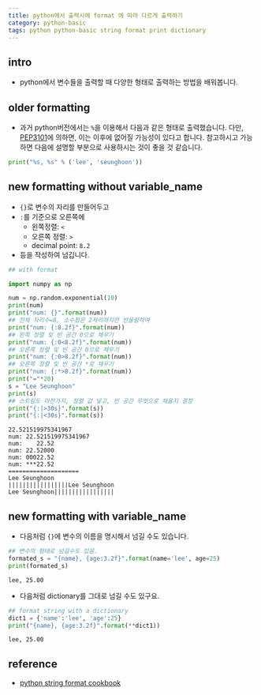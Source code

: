 ```yaml
---
title: python에서 출력시에 format 에 따라 다르게 출력하기 
category: python-basic
tags: python python-basic string format print dictionary 
---
```


## intro 

- python에서 변수들을 출력할 때 다양한 형태로 출력하는 방법을 배워봅니다. 

## older formatting

- 과거 python버전에서는 `%`을 이용해서 다음과 같은 형태로 출력했습니다. 다만, [PEP3101](https://www.python.org/dev/peps/pep-3101/#id7)에 의하면, 이는 이후에 없어질 가능성이 있다고 합니다. 참고하시고 가능하면 
다음에 설명할 부분으로 사용하시는 것이 좋을 것 같습니다. 

```python
print("%s, %s" % ('lee', 'seunghoon'))
```

## new formatting without variable_name

- `{}`로 변수의 자리를 만들어두고 
- `:`를 기준으로 오른쪽에 
  - 왼쪽정렬: `<`
  - 오른쪽 정렬: `>`
  - decimal point: `8.2`
- 등을 작성하여 넘깁니다. 

```python
## with format 

import numpy as np 

num = np.random.exponential(10)
print(num)
print("num: {}".format(num))
## 전체 자리수=8, 소수점은 2자리까지만 반올림하여 
print("num: {:8.2f}".format(num))
## 왼쪽 정렬 및 빈 공간 0으로 채우기 
print("num: {:0<8.2f}".format(num))
## 오른쪽 정렬 및 빈 공간 0으로 채우기 
print("num: {:0>8.2f}".format(num))
## 오른쪽 정렬 및 빈 공간 *로 채우기 
print("num: {:*>8.2f}".format(num))
print("="*20)
s = "Lee Seunghoon"
print(s)
## 스트링도 마찬가지, 정렬 값 넣고, 빈 공간 무엇으로 채울지 결정 
print("{:|>30s}".format(s))
print("{:|<30s}".format(s))
```

```plaintext
22.521519975341967
num: 22.521519975341967
num:    22.52
num: 22.52000
num: 00022.52
num: ***22.52
====================
Lee Seunghoon
|||||||||||||||||Lee Seunghoon
Lee Seunghoon|||||||||||||||||
```

## new formatting with variable_name

- 다음처럼 `{}`에 변수의 이름을 명시해서 넘길 수도 있습니다. 

```python
## 변수의 형태로 넘길수도 있음. 
formated_s = "{name}, {age:3.2f}".format(name='lee', age=25)
print(formated_s)
```

```plaintext
lee, 25.00
```

- 다음처럼 dictionary를 그대로 넘길 수도 있구요. 

```python
## format string with a dictionary 
dict1 = {'name':'lee', 'age':25}
print("{name}, {age:3.2f}".format(**dict1))
```

```plaintext
lee, 25.00
```

## reference 

- [python string format cookbook](https://mkaz.blog/code/python-string-format-cookbook/)